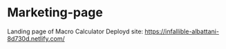 # Marketing-page
Landing page of Macro Calculator
Deployd site: https://infallible-albattani-8d730d.netlify.com/